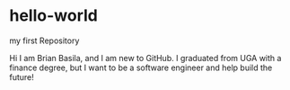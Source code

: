 # hello-world
my first Repository

Hi I am Brian Basila, and I am new to GitHub.  I graduated from UGA with a finance degree, but I want to be a software engineer and help build the future!
